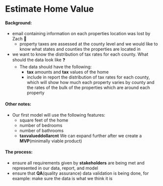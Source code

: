 # Estimate Home Value

#### Background:

- email containing information on each properties location was lost by Zach :anger:
	- property taxes are assessed at the county level and we would like to know what states and counties the properties are located in
- we want to know the distribution of tax rates for each county. What should the data look like :question:
	- The data should have the following:
		- __tax__ amounts and __tax__ values of the home
		- include in report the distribution of tax rates for each county, which will show how much each property varies by county and the rates of the bulk of the properties which are around each property

#### Other notes:
- Our first model will use the following features:
	- square feet of the home
	- number of bedrooms
	- number of bathrooms
	- __taxvalueddollarcnt__ We can expand further after we create a __MVP__(minimally viable product)
#### The process:
- ensure all requirements given by __stakeholders__ are being met and represented in our data, report, and model
- ensure that __QA__(quality assurance) data validation is being done, for example: make sure the data is what we think it is